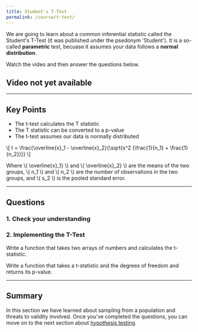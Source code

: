 ```yaml
---
title: Student's T-Test
permalink: /course/t-test/
---
```


We are going to learn about a common inferential statistic called the Student's T-Test (it was published under the psedonym 'Student'). It is a so-called **parametric** test, becuase it assumes your data follows a **normal distribution**.

Watch the video and then answer the questions below.

## Video not yet available

---

<script src="https://polyfill.io/v3/polyfill.min.js?features=es6"></script>
<script id="MathJax-script" src="https://cdn.jsdelivr.net/npm/mathjax@3/es5/tex-mml-chtml.js"></script>

## Key Points

* The t-test calculates the T statistic
* The T statistic can be converted to a p-value
* The t-test assumes our data is normally distributed

<p class="math">\[ t = \frac{\overline{x}_1 - \overline{x}_2}{\sqrt{s^2 (\frac{1}{n_1} + \frac{1}{n_2})}} \]</p>

Where \\( \\overline{x}_1} \\) and  \\( \\overline{x}_2} \\) are the means of the two groups,  \\( n_1 \\) and \\( n_2 \\) are the number of observations in the two groups, and \\( s_2 \\) is the pooled standard error.


---

## Questions

### 1. Check your understanding

### 2. Implementing the T-Test

Write a function that takes two arrays of numbers and calculates the t-statistic.

Write a function that takes a t-statistic and the degrees of freedom and returns its p-value.

---

## Summary

In this section we have learned about sampling from a population and threats to validity involved. Once you've completed the questions, you can move on to the next section about [hypothesis testing](../hypothesis-testing/).